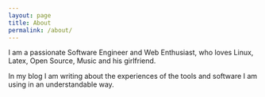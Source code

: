 ```yaml
---
layout: page
title: About
permalink: /about/
---
```


I am a passionate Software Engineer and Web Enthusiast, who loves Linux, Latex, Open Source, Music and his girlfriend.

In my blog I am writing about the experiences of the tools and software I am using in an understandable way. 